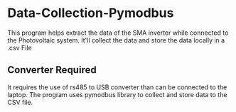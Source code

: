 # Data-Collection-Pymodbus
This program helps extract the data of the SMA inverter while connected to the Photovoltaic system. It'll collect the data and store the data locally in a .csv File

## Converter Required
It requires the use of rs485 to USB converter than can be connected to the laptop. The program uses pymodbus library to collect and store data to the CSV file.


